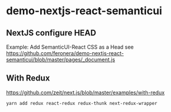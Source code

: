 # demo-nextjs-react-semanticui


## NextJS configure HEAD
Example: Add SemanticUI-React CSS as a Head see
https://github.com/feronera/demo-nextjs-react-semanticui/blob/master/pages/_document.js

## With Redux

https://github.com/zeit/next.js/blob/master/examples/with-redux

```
yarn add redux react-redux redux-thunk next-redux-wrapper
```